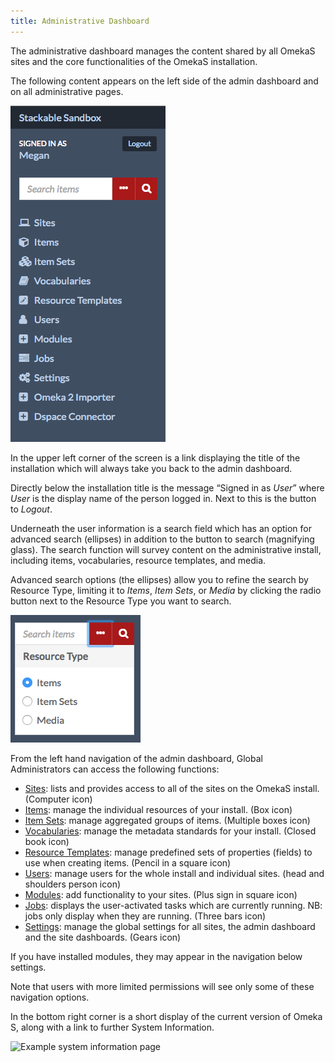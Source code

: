 ```yaml
---
title: Administrative Dashboard
---
```


The administrative dashboard manages the content shared by all OmekaS sites and the core functionalities of the OmekaS installation. 

The following content appears on the left side of the admin dashboard and on all administrative pages. 

![View of the left hand navigation on the admin dashboard, which also appears consistently throughout the admin interface, with options as described below](/files/leftnav.png)

In the upper left corner of the screen is a link displaying the title of the installation which will always take you back to the admin dashboard. 

Directly below the installation title is the message “Signed in as *User*” where *User* is the display name of the person logged in. Next to this is the button to *Logout*. 

Underneath the user information is a search field which has an option for advanced search (ellipses) in addition to the button to search (magnifying glass). The search function will survey content on the administrative install, including items, vocabularies, resource templates, and media.  

Advanced search options (the ellipses) allow you to refine the search by Resource Type, limiting it to *Items*, *Item Sets*, or *Media* by clicking the radio button next to the Resource Type you want to search. 

![Advanced search options](/files/search.png)

From the left hand navigation of the admin dashboard, Global Administrators can access the following functions:

- [Sites](https://github.com/omeka/omeka-s-enduser/blob/master/sites/sites.md): lists and provides access to all of the sites on the OmekaS install. (Computer icon)
- [Items](https://github.com/omeka/omeka-s-enduser/blob/master/content/items.md): manage the individual resources of your install. (Box icon)
- [Item Sets](https://github.com/omeka/omeka-s-enduser/blob/master/content/item-sets.md): manage aggregated groups of items. (Multiple boxes icon)
- [Vocabularies](https://github.com/omeka/omeka-s-enduser/blob/master/content/vocabularies.md): manage the metadata standards for your install. (Closed book icon)
- [Resource Templates](https://github.com/omeka/omeka-s-enduser/blob/master/content/resource-template.md): manage predefined sets of properties (fields) to use when creating items. (Pencil in a square icon)
- [Users](https://github.com/omeka/omeka-s-enduser/blob/master/users.md): manage users for the whole install and individual sites. (head and shoulders person icon)
- [Modules](https://github.com/omeka/omeka-s-enduser/blob/master/modules/modules.md): add functionality to your sites. (Plus sign in square icon)
- [Jobs](https://github.com/omeka/omeka-s-enduser/blob/master/jobs.md): displays the user-activated tasks which are currently running. NB: jobs only display when they are running. (Three bars icon)
- [Settings](https://github.com/omeka/omeka-s-enduser/blob/master/settings.md): manage the global settings for all sites, the admin dashboard and the site dashboards. (Gears icon)

If you have installed modules, they may appear in the navigation below settings.

Note that users with more limited permissions will see only some of these navigation options.

In the bottom right corner is a short display of the current version of Omeka S, along with a link to further System Information. 

![Example system information page](/files/systeminformation.png)
